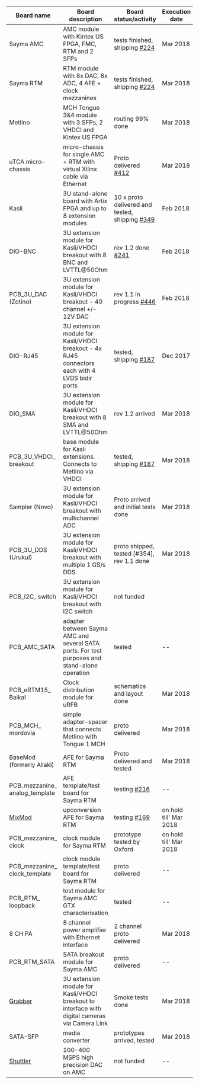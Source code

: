 
| Board name    | Board description | Board status/activity |  Execution date  | Next activity |
| ------------- | ------------      | --------------        | --------------   | --------------|
| Sayma AMC | AMC module with Kintex US FPGA, FMC, RTM and 2 SFPs | tests finished, shipping [#224](https://github.com/m-labs/sinara/issues/224) |  Mar 2018 | rev 1.2 documentation|
| Sayma RTM | RTM module with 8x DAC, 8x ADC, 4 AFE + clock mezzanines| tests finished, shipping [#224](https://github.com/m-labs/sinara/issues/224) |  Mar 2018 | rev 1.2 documentation |
| Metlino | MCH Tongue 3&4 module with 3 SFPs, 2 VHDCI and Kintex US FPGA|  routing 99% done  |  Mar  2018 | PCB review |
| uTCA micro-chassis | micro-chassis for single AMC + RTM with virtual Xilinx cable via Ethernet | Proto delivered [#412](https://github.com/m-labs/sinara/issues/412)  | Mar 2018 | testing |
| Kasli | 3U stand-alone board with Artix FPGA and up to 8 extension modules| 10 x proto delivered and tested, shipping [#349](https://github.com/m-labs/sinara/issues/349) | Feb 2018  | production |
| DIO-BNC | 3U extension module for Kasli/VHDCI breakout with 8 BNC and LVTTL@50Ohm | rev 1.2 done [#241](https://github.com/m-labs/sinara/issues/241) | Feb 2018 | rev 1.2 tests & shipping |
| PCB_3U_DAC (Zotino) | 3U extension module for Kasli/VHDCI breakout - 40 channel +/- 12V DAC | rev 1.1 in progress [#446](https://github.com/m-labs/sinara/issues/446) | Feb  2018 | tests |
| DIO-RJ45 |3U extension module for Kasli/VHDCI breakout - 4x RJ45 connectors each with 4 LVDS bidir ports |  tested, shipping [#187](https://github.com/m-labs/sinara/issues/187) | Dec  2017 | rev 1.2 documentation |
| DIO_SMA | 3U extension module for Kasli/VHDCI breakout with 8 SMA and LVTTL@50Ohm |  rev 1.2 arrived | Mar 2018 | rev 1.3 preparation, production |
| PCB_3U_VHDCI_ breakout | base module for Kasli extensions. Connects to Metlino via VHDCI | tested, shipping [#187](https://github.com/m-labs/sinara/issues/187) | Mar  2018 | production |
| Sampler (Novo) |  3U extension module for Kasli/VHDCI breakout with multichannel ADC | Proto arrived and initial tests done | Mar  2018 | rev2 characterisation |
| PCB_3U_DDS (Urukul) | 3U extension module for Kasli/VHDCI breakout with multiple 1 GS/s DDS |   proto shipped, tested [#354], rev 1.1 done | Mar 2018  | Production|
| PCB_I2C_ switch |3U extension module for Kasli/VHDCI breakout with I2C switch | not funded |  | review |
| PCB_AMC_SATA | adapter between Sayma AMC and several SATA ports. For test purposes and stand-alone operation | tested | -- | no production foreseen |
| PCB_eRTM15_ Baikal | Clock distribution module for uRFB | schematics and layout done | Mar 2018 | proto production |
| PCB_MCH_ mordovia | simple adapter-spacer that connects Metlino with Tongue 1 MCH | proto delivered | Mar 2018 | tests |
| BaseMod (formerly Allaki) | AFE for Sayma RTM | Proto delivered and tested | Mar 2018 | characterisation|
| PCB_mezzanine_ analog_template | AFE template/test board for Sayma RTM | testing [#216](https://github.com/m-labs/sinara/issues/216) | -- | no production foreseen |
| [MixMod](https://github.com/m-labs/sinara/wiki/SaymaAFE#MixMod) | upconversion AFE for Sayma RTM | testing [#169](https://github.com/m-labs/sinara/issues/169) | on hold till' Mar 2018 | [planning](https://github.com/m-labs/sinara/wiki/SaymaAFE#MixMod) |
| PCB_mezzanine_ clock | clock module for Sayma RTM | prototype tested by Oxford | on hold till' Mar 2018 | layout |
| PCB_mezzanine_ clock_template | clock module template/test board for Sayma RTM | proto delivered | -- | no production foreseen |
| PCB_RTM_ loopback | test module for Sayma AMC GTX characterisation | tested | -- | no production foreseen |
| 8 CH PA | 8 channel power amplifier with Ethernet interface | 2 channel proto delivered | Mar 2018 |  8 CH proto delivery|
| PCB_RTM_SATA | SATA breakout module for Sayma AMC | proto delivered | -- | no production foreseen |
| [Grabber](Grabber) | 3U extension module for Kasli/VHDCI breakout to interface with digital cameras via Camera Link | Smoke tests done | Mar 2018 | production |
| SATA-SFP | media converter | prototypes arrived, tested | Mar 2018 | production |
| [Shuttler](https://github.com/m-labs/sinara/wiki/Shuttler) | 100-400 MSPS high precision DAC on AMC | not funded | -- | initial design |
